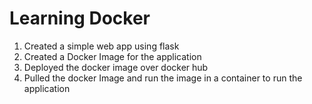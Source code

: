 # Learning Docker 
1. Created a simple web app using flask 
2. Created a Docker Image for the application 
3. Deployed the docker image over docker hub 
4. Pulled the docker Image and run the image in a container to run the application

